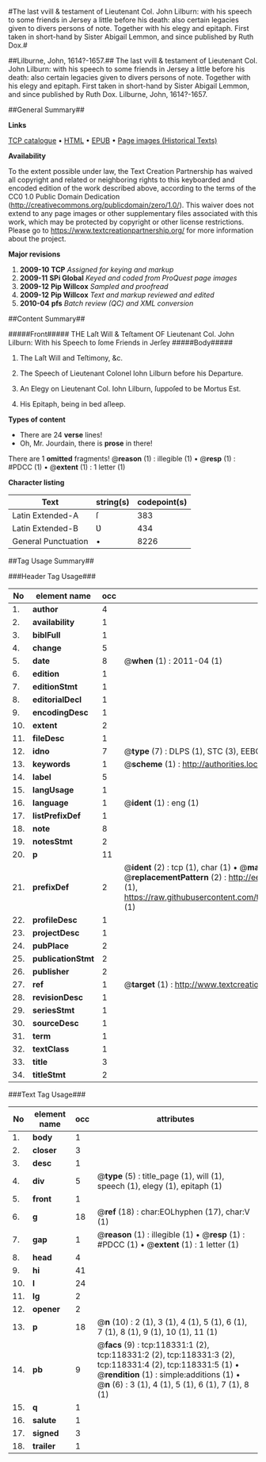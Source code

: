#The last vvill & testament of Lieutenant Col. John Lilburn: with his speech to some friends in Jersey a little before his death: also certain legacies given to divers persons of note. Together with his elegy and epitaph. First taken in short-hand by Sister Abigail Lemmon, and since published by Ruth Dox.#

##Lilburne, John, 1614?-1657.##
The last vvill & testament of Lieutenant Col. John Lilburn: with his speech to some friends in Jersey a little before his death: also certain legacies given to divers persons of note. Together with his elegy and epitaph. First taken in short-hand by Sister Abigail Lemmon, and since published by Ruth Dox.
Lilburne, John, 1614?-1657.

##General Summary##

**Links**

[TCP catalogue](http://www.ota.ox.ac.uk/tcp/)  • 
[HTML](http://tei.it.ox.ac.uk/tcp/Texts-HTML/free/A88/A88750.html)  • 
[EPUB](http://tei.it.ox.ac.uk/tcp/Texts-EPUB/free/A88/A88750.epub) • 
[Page images (Historical Texts)](https://historicaltexts.jisc.ac.uk/eebo-99866071e)

**Availability**

To the extent possible under law, the Text Creation Partnership has waived all copyright and related or neighboring rights to this keyboarded and encoded edition of the work described above, according to the terms of the CC0 1.0 Public Domain Dedication (http://creativecommons.org/publicdomain/zero/1.0/). This waiver does not extend to any page images or other supplementary files associated with this work, which may be protected by copyright or other license restrictions. Please go to https://www.textcreationpartnership.org/ for more information about the project.

**Major revisions**

1. __2009-10__ __TCP__ *Assigned for keying and markup*
1. __2009-11__ __SPi Global__ *Keyed and coded from ProQuest page images*
1. __2009-12__ __Pip Willcox__ *Sampled and proofread*
1. __2009-12__ __Pip Willcox__ *Text and markup reviewed and edited*
1. __2010-04__ __pfs__ *Batch review (QC) and XML conversion*

##Content Summary##

#####Front#####
THE Laſt Will & Teſtament OF Lieutenant Col. John Lilburn: With his Speech to ſome Friends in Jerſey
#####Body#####

1. The Laſt Will and Teſtimony, &c.

1. The Speech of Lieutenant Colonel Iohn Lilburn before his Departure.

1. An Elegy on Lieutenant Col. Iohn Lilburn, ſuppoſed to be Mortus Est.

1. His Epitaph, being in bed aſleep.

**Types of content**

  * There are 24 **verse** lines!
  * Oh, Mr. Jourdain, there is **prose** in there!

There are 1 **omitted** fragments! 
 @__reason__ (1) : illegible (1)  •  @__resp__ (1) : #PDCC (1)  •  @__extent__ (1) : 1 letter (1)

**Character listing**


|Text|string(s)|codepoint(s)|
|---|---|---|
|Latin Extended-A|ſ|383|
|Latin Extended-B|Ʋ|434|
|General Punctuation|•|8226|

##Tag Usage Summary##

###Header Tag Usage###

|No|element name|occ|attributes|
|---|---|---|---|
|1.|__author__|4||
|2.|__availability__|1||
|3.|__biblFull__|1||
|4.|__change__|5||
|5.|__date__|8| @__when__ (1) : 2011-04 (1)|
|6.|__edition__|1||
|7.|__editionStmt__|1||
|8.|__editorialDecl__|1||
|9.|__encodingDesc__|1||
|10.|__extent__|2||
|11.|__fileDesc__|1||
|12.|__idno__|7| @__type__ (7) : DLPS (1), STC (3), EEBO-CITATION (1), PROQUEST (1), VID (1)|
|13.|__keywords__|1| @__scheme__ (1) : http://authorities.loc.gov/ (1)|
|14.|__label__|5||
|15.|__langUsage__|1||
|16.|__language__|1| @__ident__ (1) : eng (1)|
|17.|__listPrefixDef__|1||
|18.|__note__|8||
|19.|__notesStmt__|2||
|20.|__p__|11||
|21.|__prefixDef__|2| @__ident__ (2) : tcp (1), char (1)  •  @__matchPattern__ (2) : ([0-9\-]+):([0-9IVX]+) (1), (.+) (1)  •  @__replacementPattern__ (2) : http://eebo.chadwyck.com/downloadtiff?vid=$1&page=$2 (1), https://raw.githubusercontent.com/textcreationpartnership/Texts/master/tcpchars.xml#$1 (1)|
|22.|__profileDesc__|1||
|23.|__projectDesc__|1||
|24.|__pubPlace__|2||
|25.|__publicationStmt__|2||
|26.|__publisher__|2||
|27.|__ref__|1| @__target__ (1) : http://www.textcreationpartnership.org/docs/. (1)|
|28.|__revisionDesc__|1||
|29.|__seriesStmt__|1||
|30.|__sourceDesc__|1||
|31.|__term__|1||
|32.|__textClass__|1||
|33.|__title__|3||
|34.|__titleStmt__|2||


###Text Tag Usage###

|No|element name|occ|attributes|
|---|---|---|---|
|1.|__body__|1||
|2.|__closer__|3||
|3.|__desc__|1||
|4.|__div__|5| @__type__ (5) : title_page (1), will (1), speech (1), elegy (1), epitaph (1)|
|5.|__front__|1||
|6.|__g__|18| @__ref__ (18) : char:EOLhyphen (17), char:V (1)|
|7.|__gap__|1| @__reason__ (1) : illegible (1)  •  @__resp__ (1) : #PDCC (1)  •  @__extent__ (1) : 1 letter (1)|
|8.|__head__|4||
|9.|__hi__|41||
|10.|__l__|24||
|11.|__lg__|2||
|12.|__opener__|2||
|13.|__p__|18| @__n__ (10) : 2 (1), 3 (1), 4 (1), 5 (1), 6 (1), 7 (1), 8 (1), 9 (1), 10 (1), 11 (1)|
|14.|__pb__|9| @__facs__ (9) : tcp:118331:1 (2), tcp:118331:2 (2), tcp:118331:3 (2), tcp:118331:4 (2), tcp:118331:5 (1)  •  @__rendition__ (1) : simple:additions (1)  •  @__n__ (6) : 3 (1), 4 (1), 5 (1), 6 (1), 7 (1), 8 (1)|
|15.|__q__|1||
|16.|__salute__|1||
|17.|__signed__|3||
|18.|__trailer__|1||
